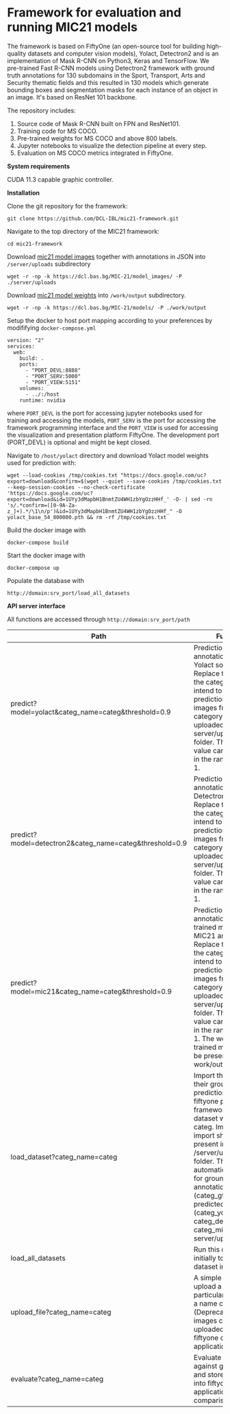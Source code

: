 **Framework for evaluation and running MIC21 models**
========

The framework is based on FiftyOne (an open-source tool for building high-quality datasets and computer vision models), Yolact, Detectron2 and is an implementation of Mask R-CNN on Python3, Keras and TensorFlow. We pre-trained Fast R-CNN models using Detectron2 framework with ground truth annotations for 130 subdomains in the Sport, Transport, Arts and Security thematic fields and this resulted in 130 models which generate bounding boxes and segmentation masks for each instance of an object in an image. It's based on ResNet 101 backbone.

The repository includes:
1. Source code of Mask R-CNN built on FPN and ResNet101.
2. Training code for MS COCO.
3. Pre-trained weights for MS COCO and above 800 labels.
4. Jupyter notebooks to visualize the detection pipeline at every step.
5. Evaluation on MS COCO metrics integrated in FiftyOne.

**System requirements**

CUDA 11.3 capable graphic controller.

**Installation**

Clone the git repository for the framework:

```git clone https://github.com/DCL-IBL/mic21-framework.git```

Navigate to the top directory of the MIC21 framework:

```cd mic21-framework```

Download [mic21 model images](https://dcl.bas.bg/MIC-21/model_images/) together with annotations in JSON into `/server/uploads` subdirectory 

```wget -r -np -k https://dcl.bas.bg/MIC-21/model_images/ -P ./server/uploads```

Download [mic21 model weights](https://dcl.bas.bg/MIC-21/models/) into `/work/output` subdirectory.

```wget -r -np -k https://dcl.bas.bg/MIC-21/models/ -P ./work/output```

Setup the docker to host port mapping according to your preferences by modififying `docker-compose.yml`

```
version: "2"
services:
  web:
    build: .
    ports:
      - "PORT_DEVL:8888"
      - "PORT_SERV:5000"
      - "PORT_VIEW:5151"
    volumes:
      - ../:/host
    runtime: nvidia
```

where `PORT_DEVL` is the port for accessing jupyter notebooks used for training and accessing the models, `PORT_SERV` is the port for accessing the framework programming interface and the `PORT_VIEW` is used for accessing the visualization and presentation platform FiftyOne. The development port (PORT_DEVL) is optional and might be kept closed. 

Navigate to `/host/yolact` directory and download Yolact model weights used for prediction with:

```
wget --load-cookies /tmp/cookies.txt "https://docs.google.com/uc?export=download&confirm=$(wget --quiet --save-cookies /tmp/cookies.txt --keep-session-cookies --no-check-certificate 'https://docs.google.com/uc?export=download&id=1UYy3dMapbH1BnmtZU4WH1zbYgOzzHHf_' -O- | sed -rn 's/.*confirm=([0-9A-Za-z_]+).*/\1\n/p')&id=1UYy3dMapbH1BnmtZU4WH1zbYgOzzHHf_" -O yolact_base_54_800000.pth && rm -rf /tmp/cookies.txt
```

Build the docker image with

```docker-compose build```

Start the docker image with

```docker-compose up```

Populate the database with

```http://domain:srv_port/load_all_datasets```

**API server interface**

All functions are accessed through ```http://domain:srv_port/path```

|Path | Function|
|-----|---------|
|predict?model=yolact&categ_name=categ&threshold=0.9|Prediction of annotations using the Yolact software. Replace the categ with the categ name you intend to make a prediction on. The images from the category have to be uploaded in the server/uploads/categ folder. The threshold value can be modified in the range from 0 to 1.|
|predict?model=detectron2&categ_name=categ&threshold=0.9|Prediction of annotations using the Detectron2 software. Replace the categ with the categ name you intend to make a prediction on. The images from the category have to be uploaded in the server/uploads/categ folder. The threshold value can be modified in the range from 0 to 1.|
|predict?model=mic21&categ_name=categ&threshold=0.9|Prediction of annotations using the trained models from MIC21 annotations. Replace the categ with the categ name you intend to make a prediction on. The images from the category have to be uploaded in the server/uploads/categ folder. The threshold value can be modified in the range from 0 to 1. The weights of the trained model should be presented as a file work/output/categ.pth|
|load_dataset?categ_name=categ|Import the images, their ground truth and predictions into fiftyone presentation framework for the dataset with a name categ. Images to import should be present into /server/uploads/categ folder. The function automatically scans for ground truth annotations (categ_gt.json) and predicted annotations (categ_yolact.json, categ_detectron2.json, categ_mic32.json) into server/uploads folder.|
|load_all_datasets|Run this command initially to load all dataset into FiftyOne|
|upload_file?categ_name=categ|A simple interface to upload a file to the particular dataset with a name categ (Deprecated, new images can be uploaded through the fiftyone client application)|
|evaluate?categ_name=categ|Evaluate detections against ground truth and store the results into fiftyone application. Print the comparison statistics.|